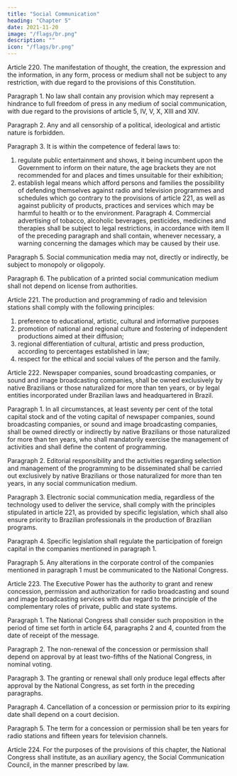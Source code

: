 ```yaml
---
title: "Social Communication"
heading: "Chapter 5"
date: 2021-11-20
image: "/flags/br.png"
description: ""
icon: "/flags/br.png"
---
```



Article 220.  The manifestation of thought, the creation, the expression and the information, in any form, process or medium shall not be subject to any restriction, with due regard to the provisions of this Constitution.

Paragraph 1. No law shall contain any provision which may represent a hindrance to full freedom of press in any medium of social communication, with due regard to the provisions of article 5, IV, V, X, XIII and XIV. 

Paragraph 2. Any and all censorship of a political, ideological and artistic nature is forbidden.

Paragraph 3. It is within the competence of federal laws to:
1. regulate public entertainment and shows, it being incumbent upon the
Government to inform on their nature, the age brackets they are not recommended
for and places and times unsuitable for their exhibition;
2.  establish legal means which afford persons and families the possibility of
defending themselves against radio and television programmes and schedules which
go contrary to the provisions of article 221, as well as against publicity of products,
practices and services which may be harmful to health or to the environment.
Paragraph 4. Commercial advertising of tobacco, alcoholic beverages, pesticides,
medicines and therapies shall be subject to legal restrictions, in accordance with
item II of the preceding paragraph and shall contain, whenever necessary, a warning
concerning the damages which may be caused by their use.

Paragraph 5. Social communication media may not, directly or indirectly, be subject to monopoly or oligopoly.

Paragraph 6. The publication of a printed social communication medium shall not depend on license from authorities.

Article 221.  The production and programming of radio and television stations shall comply with the following principles:

1. preference to educational, artistic, cultural and informative purposes
2.  promotion of national and regional culture and fostering of independent productions aimed at their diffusion;
3.   regional differentiation of cultural, artistic and press production, according to percentages established in law;
4. respect for the ethical and social values of the person and the family.

Article 222.  Newspaper companies, sound broadcasting companies, or sound and image broadcasting companies, shall be owned exclusively by native Brazilians or those naturalized for more than ten years, or by legal entities incorporated under Brazilian laws and headquartered in Brazil. 

Paragraph 1. In all circumstances, at least seventy per cent of the total capital stock and of the voting capital of newspaper companies, sound broadcasting companies, or sound and image broadcasting companies, shall be owned directly or indirectly by native Brazilians or those naturalized for more than ten years, who shall mandatorily exercise the management of activities and shall define the content of programming. 

Paragraph 2. Editorial responsibility and the activities regarding selection and management of the programming to be disseminated shall be carried out exclusively by native Brazilians or those naturalized for more than ten years, in any social communication medium.

Paragraph 3. Electronic social communication media, regardless of the technology used to deliver the service, shall comply with the principles stipulated in article 221, as provided by specific legislation, which shall also ensure priority to Brazilian professionals in the production of Brazilian programs.

Paragraph 4. Specific legislation shall regulate the participation of foreign capital in the companies mentioned in paragraph 1.

Paragraph 5. Any alterations in the corporate control of the companies mentioned in paragraph 1 must be communicated to the National Congress.

Article 223.  The Executive Power has the authority to grant and renew concession, permission and authorization for radio broadcasting and sound and image broadcasting services with due regard to the principle of the complementary roles of private, public and state systems.

Paragraph 1. The National Congress shall consider such proposition in the period of time set forth in article 64, paragraphs 2 and 4, counted from the date of receipt of the message.

Paragraph 2. The non-renewal of the concession or permission shall depend on approval by at least two-fifths of the National Congress, in nominal voting.

Paragraph 3. The granting or renewal shall only produce legal effects after approval by the National Congress, as set forth in the preceding paragraphs.

Paragraph 4. Cancellation of a concession or permission prior to its expiring date shall depend on a court decision.

Paragraph 5. The term for a concession or permission shall be ten years for radio stations and fifteen years for television channels.

Article 224.  For the purposes of the provisions of this chapter, the National Congress shall institute, as an auxiliary agency, the Social Communication Council, in the manner prescribed by law.

